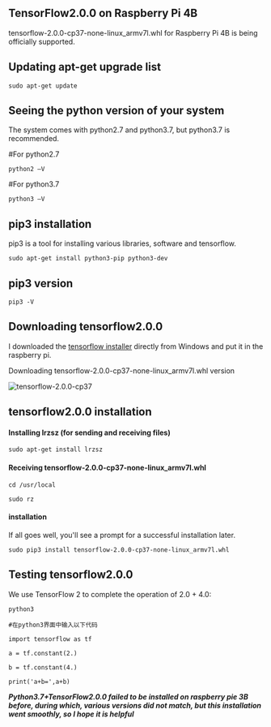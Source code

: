 ## TensorFlow2.0.0 on Raspberry Pi 4B
tensorflow-2.0.0-cp37-none-linux_armv7l.whl for Raspberry Pi 4B is being officially supported.

## Updating apt-get upgrade list
`sudo apt-get update`

## Seeing the python version of your system
The system comes with python2.7 and python3.7, but python3.7 is recommended.

#For python2.7

`python2 –V`

#For python3.7

`python3 –V`

## pip3 installation
pip3 is a tool for installing various libraries, software and tensorflow.

`sudo apt-get install python3-pip python3-dev`

## pip3 version

`pip3 -V`

## Downloading tensorflow2.0.0
I downloaded the [tensorflow installer](https://github.com/lhelontra/tensorflow-on-arm/releases) directly from Windows and put it in the raspberry pi.

Downloading tensorflow-2.0.0-cp37-none-linux_armv7l.whl version

![tensorflow-2.0.0-cp37](https://github.com/xiaochanggong916/xiaochanggong916.github.io/blog/master/image/20200103104328754.png)



## tensorflow2.0.0 installation

#### Installing lrzsz (for sending and receiving files)

`sudo apt-get install lrzsz`

#### Receiving tensorflow-2.0.0-cp37-none-linux_armv7l.whl
`cd /usr/local`

`sudo rz`

#### installation

If all goes well, you'll see a prompt for a successful installation later.

`sudo pip3 install tensorflow-2.0.0-cp37-none-linux_armv7l.whl`

## Testing tensorflow2.0.0

We use TensorFlow 2 to complete the operation of 2.0 + 4.0:

```
python3

#在python3界面中输入以下代码

import tensorflow as tf

a = tf.constant(2.)

b = tf.constant(4.)

print('a+b=',a+b)

```

***Python3.7+TensorFlow2.0.0 failed to be installed on raspberry pie 3B before, during which, various versions did not match, but this installation went smoothly, so I hope it is helpful***


